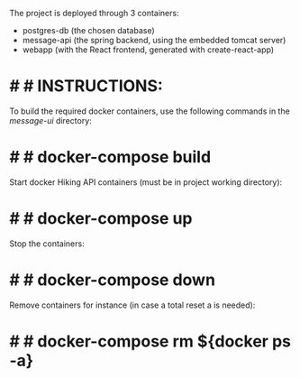 The project is deployed through 3 containers:

- postgres-db (the chosen database)
- message-api (the spring backend, using the embedded tomcat server)
- webapp (with the React frontend, generated with create-react-app)

# # # INSTRUCTIONS:

To build the required docker containers, use the following commands in the _message-ui_ directory:

# # # docker-compose build

Start docker Hiking API containers (must be in project working directory):

# # # docker-compose up

Stop the containers:

# # # docker-compose down

Remove containers for instance (in case a total reset a is needed):

# # # docker-compose rm ${docker ps -a}

